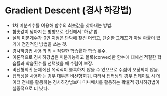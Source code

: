 # Gradient Descent (경사 하강법)

- 1차 미분계수를 이용해 함수의 최솟값을 찾아내는 방법.
- 함숫값이 낮아지는 방향으로 전진해서 '하강'법.
- 실제 미분계수가 0인 지점은 단박에 찾긴 어렵고, 단순한 그래프가 아닐 확률이 있기에 점진적인 방법을 쓰는 것.
- 경사하강법 사용의 키 = 적절한 학습률과 학습 횟수.
- 이론적으로 경사하강법은 미분가능하고 볼록(convex)한 함수에 대해선 적절한 학습률과 학습횟수를 선택했을 때 수렴이 보장.
- 비선형회귀 문제에선 목적식이 볼록하지 않을 수 있으므로 수렴이 보장되지 않음.
- 딥러닝을 사용하는 경우 대부분 비선형회귀. 따라서 딥러닝의 경우 업데이트 시 데이터 전체를 활용하는 경사하강법보다 미니배치를 활용하는 확률적 경사하강법이 실증적으로 더 낫다.
